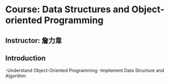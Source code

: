 # Course: Data Structures and Object-oriented Programming
## Instructor: 詹力韋
## Introduction
-Understand Object-Oriented Programming
-Implement Data Structure and Algorithm


